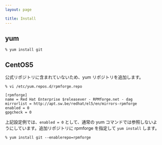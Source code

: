 ```yaml
---
layout: page

title: Install
---
```


## yum

    % yum install git


## CentOS5

公式リポジトリに含まれていないため、yum リポジトリを追加します。

    % vi /etc/yum.repos.d/rpmforge.repo

    [rpmforge]
    name = Red Hat Enterprise $releasever - RPMforge.net - dag
    mirrorlist = http://apt.sw.be/redhat/el5/en/mirrors-rpmforge
    enabled = 0
    gpgcheck = 0

上記設定例では、`enabled = 0` として、通常の yum コマンドでは参照しないようにしています。追加リポジトリに rpmforge を指定して `yum install` します。

    % yum install git --enablerepo=rpmforge

